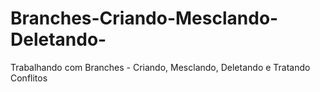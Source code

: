 # Branches-Criando-Mesclando-Deletando-
Trabalhando com Branches - Criando, Mesclando, Deletando e Tratando Conflitos
